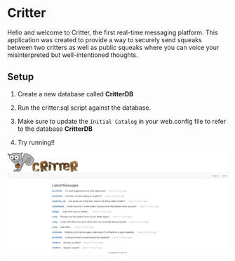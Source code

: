 # Critter

Hello and welcome to Critter, the first real-time messaging platform. This application was created to provide a way to securely send
squeaks between two critters as well as public squeaks where you can voice your misinterpreted but well-intentioned thoughts.

## Setup

1. Create a new database called **CritterDB**

2. Run the critter.sql script against the database.

3. Make sure to update the `Initial Catalog` in your web.config file to refer to the database **CritterDB**

4. Try running!!


![Critter](critter-image.jpg)